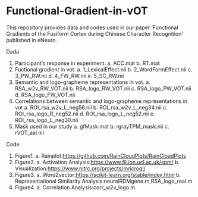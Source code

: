 # Functional-Gradient-in-vOT
This repository provides data and codes used in our paper ‘Functional Gradients of the Fusiform Cortex during Chinese Character Recognition’ published in eNeuro.

Dada
1.	Participant’s response in experiment.
a.	ACC.mat
b.	RT.mat
2.	Fuctional gradient in vot.
a.	1_LexicalEffect.nii
b.	2_WordFormEffect.nii
c.	3_PW_RW.nii
d.	4_FW_RW.nii
e.	5_SC_RW.nii
3.	Semantic and logo-grapheme representations in vot.
a.	RSA_w2v_RW_VOT.nii
b.	RSA_logo_RW_VOT.nii
c.	RSA_logo_PW_VOT.nii
d.	RSA_logo_FW_VOT.nii
4.	Correlations between semantic and logo-grapheme representations in vot
a.	ROI_rsa_w2v_L_neg56.nii
b.	ROI_rsa_w2v_L_neg34.nii
c.	ROI_rsa_logo_R_neg52.nii
d.	ROI_rsa_logo_L_neg52.nii
e.	ROI_rsa_logo_L_neg30.nii
5.	Mask used in our study
a.	gfMask.mat
b.	rgrayTPM_mask.nii
c.	rVOT_aal.nii 

Code
1.	Figure1.
a.	Rainplot:https://github.com/RainCloudPlots/RainCloudPlots
2.	Figure2.
a.	Activation Analysis:https://www.fil.ion.ucl.ac.uk/spm/
b.	Visualization:https://www.nitrc.org/projects/mricrogl/
3.	Figure3.
a.	Word2vector:https://scikit-learn.org/stable/index.html
b.	Representational Similarity Analysis:neuralRDMgene.m,RSA_logo_real.m
4.	Figure4.
a.	Correlation Analysis:corr_w2v_logo.m
